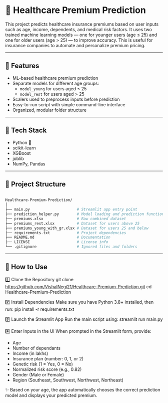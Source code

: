 # 🏥 Healthcare Premium Prediction

This project predicts healthcare insurance premiums based on user inputs such as age, income, dependents, and medical risk factors. It uses two trained machine learning models — one for younger users (age ≤ 25) and one for older users (age > 25) — to improve accuracy. This is useful for insurance companies to automate and personalize premium pricing.

---

## 🚀 Features

- ML-based healthcare premium prediction
- Separate models for different age groups:
  - `model_young` for users aged ≤ 25
  - `model_rest` for users aged > 25
- Scalers used to preprocess inputs before prediction
- Easy-to-run script with simple command-line interface
- Organized, modular folder structure

---

## 🧠 Tech Stack

- Python 🐍
- scikit-learn
- XGBoost
- joblib
- NumPy, Pandas

---

## 📁 Project Structure

```bash

Healthcare-Premium-Prediction/
│
├── main.py                     # Streamlit app entry point
├── prediction_helper.py        # Model loading and prediction functions
├── premiums.xlsx               # Raw combined dataset
├── premiums_rest.xlsx          # Dataset for users above 25
├── premiums_young_with_gr.xlsx # Dataset for users 25 and below
├── requirements.txt            # Project dependencies
├── README.md                   # Documentation
├── LICENSE                     # License info
└── .gitignore                  # Ignored files and folders
```



---

## 🧪 How to Use



1️⃣ Clone the Repository
git clone https://github.com/VishalNegi21/Healthcare-Premium-Prediction.git
cd Healthcare-Premium-Prediction

2️⃣ Install Dependencies
Make sure you have Python 3.8+ installed, then run:
pip install -r requirements.txt

3️⃣ Launch the Streamlit App
Run the main script using:
streamlit run main.py

4️⃣ Enter Inputs in the UI
When prompted in the Streamlit form, provide:
- Age
- Number of dependants
- Income (in lakhs)
- Insurance plan (number: 0, 1, or 2)
- Genetic risk (1 = Yes, 0 = No)
- Normalized risk score (e.g., 0.82)
- Gender (Male or Female)
- Region (Southeast, Southwest, Northwest, Northeast)

✨ Based on your age, the app automatically chooses the correct prediction model and displays your predicted premium.






